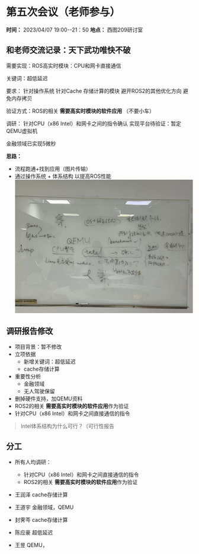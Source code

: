 # 第五次会议（老师参与）

**时间：** 2023/04/07 19:00--21：50
**地点：** 西图209研讨室

## 和老师交流记录：天下武功唯快不破

需要实现：ROS高实时模块：CPU和网卡直接通信

关键词：超低延迟

要求：
    针对操作系统 
    针对Cache 存储计算的模块
    避开ROS2的其他优化方向
    避免内存拷贝

验证方式：ROS的相关 **需要高实时模块的软件应用** （不要小车）

调研：
    针对CPU（x86 Intel）和网卡之间的指令确认
    实现平台待验证：暂定QEMU虚拟机

金融领域已实现5微秒   

**思路：**

- 流程跑通+找到应用（图片传输）
- 通过操作系统 + 体系结构 以提高ROS性能
  ![珍贵的手写记录](./src/手写记录meeting5.jpg)

## 调研报告修改

- 项目背景：暂不修改
- 立项依据
  - 新增关键词：超低延迟
  - cache存储计算
- 重要性分析
  - 金融领域
  - 无人驾驶保留
- 删掉硬件支持，加QEMU资料
- ROS2的相关 **需要高实时模块的软件应用**作为验证
- 针对CPU（x86 Intel）和网卡之间直接通信的指令

> Intel体系结构为什么可行？（可行性报告

## 分工

- 所有人均调研：
  
  - 针对CPU（x86 Intel）和网卡之间直接通信的指令
  - ROS2的相关 **需要高实时模块的软件应用**作为验证
* 王润泽 cache存储计算

* 王道宇 金融领域，QEMU 

* 封霁芩 cache存储计算

* 陈应豪 超低延迟                                                        

* 王昱  QEMU，